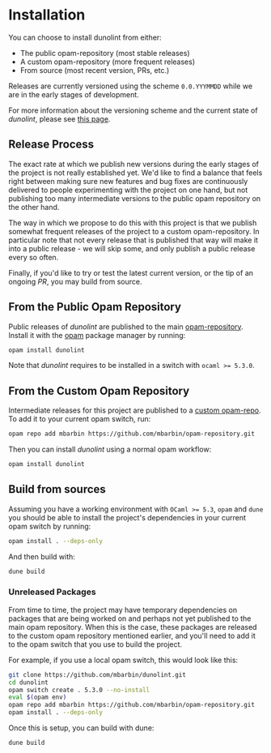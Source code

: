 # Installation

You can choose to install dunolint from either:

- The public opam-repository (most stable releases)
- A custom opam-repository (more frequent releases)
- From source (most recent version, PRs, etc.)

Releases are currently versioned using the scheme `0.0.YYYMMDD` while we are in the early stages of development.

For more information about the versioning scheme and the current state of *dunolint*, please see [this page](../../explanation/current-state/README.md).

## Release Process

The exact rate at which we publish new versions during the early stages of the project is not really established yet. We'd like to find a balance that feels right between making sure new features and bug fixes are continuously delivered to people experimenting with the project on one hand, but not publishing too many intermediate versions to the public opam repository on the other hand.

The way in which we propose to do this with this project is that we publish somewhat frequent releases of the project to a custom opam-repository. In particular note that not every release that is published that way will make it into a public release - we will skip some, and only publish a public release every so often.

Finally, if you'd like to try or test the latest current version, or the tip of an ongoing *PR*, you may build from source.

## From the Public Opam Repository

Public releases of *dunolint* are published to the main [opam-repository](https://github.com/ocaml/opam-repository). Install it with the [opam](https://opam.ocaml.org) package manager by running:

```sh
opam install dunolint
```

Note that *dunolint* requires to be installed in a switch with `ocaml >= 5.3.0`.

## From the Custom Opam Repository

Intermediate releases for this project are published to a [custom opam-repo](https://github.com/mbarbin/opam-repository.git). To add it to your current opam switch, run:

```sh
opam repo add mbarbin https://github.com/mbarbin/opam-repository.git
```

Then you can install *dunolint* using a normal opam workflow:

```sh
opam install dunolint
```

## Build from sources

Assuming you have a working environment with `OCaml >= 5.3`, `opam` and `dune` you should be able to install the project's dependencies in your current opam switch by running:

```sh
opam install . --deps-only
```

And then build with:

```sh
dune build
```

### Unreleased Packages

From time to time, the project may have temporary dependencies on packages that are being worked on and perhaps not yet published to the main opam repository. When this is the case, these packages are released to the custom opam repository mentioned earlier, and you'll need to add it to the opam switch that you use to build the project.

For example, if you use a local opam switch, this would look like this:

```sh
git clone https://github.com/mbarbin/dunolint.git
cd dunolint
opam switch create . 5.3.0 --no-install
eval $(opam env)
opam repo add mbarbin https://github.com/mbarbin/opam-repository.git
opam install . --deps-only
```

Once this is setup, you can build with dune:

```sh
dune build
```
